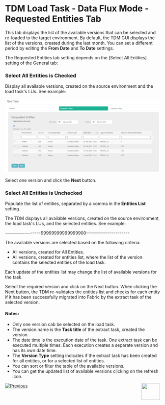 # TDM Load Task - Data Flux Mode - Requested Entities Tab

This tab displays the list of the available versions that can be selected and re-loaded to the target environment. By default, the TDM GUI displays the list of the versions, created during the last month. You can set a different period by editing the **From Date** and **To Date** settings.

The Requested Entities tab setting depends on the [Select All Entities] setting of the General tab:

### Select All Entities is Checked

Display all available versions, created on the source environment and the load task's LUs. See example:

![requested entities- All entities](images/load_task_requested_entities_dataflux.png)

Select one version and click the **Next** button.

### Select All Entities is Unchecked

Populate the list of entities, separated by a comma in the **Entities List** setting.

The TDM displays all available versions, created on the source environment, the load task's LUs, and the selected entities. See example:

------------------99999999999999900----------------------



The available versions are selected based on the following criteria:

- All versions, created for All Entities.
- All versions, created for entities list, where the list of the version contains the selected entities of the load task.

Each update of the entities list may change the list of available versions for the task. 

Select the required version and click on the Next button. When clicking the Next button, the TDM re-validates the entities list and checks for each entity if it has been successfully migrated into Fabric by the extract task of the selected version. 

#### Notes:

- Only one version cab be selected on the load task.
- The version name is the **Task title** of the extract task, created the version.
- The date time is the execution date of the task. One extract task can be executed multiple times. Each execution creates a separate version and has its own date time.
- The  **Version Type** setting indicates if the extract task has been created for all entities, or for a selected list of entities.
- You can sort or filter the table of the available versions.
- You can get the updated list of available versions clicking on the refresh icon.





 [![Previous](/articles/images/Previous.png)](20_load_task_dataflux_mode.md)[<img align="right" width="60" height="54" src="/articles/images/Next.png">](21_task_globals_tab.md)

